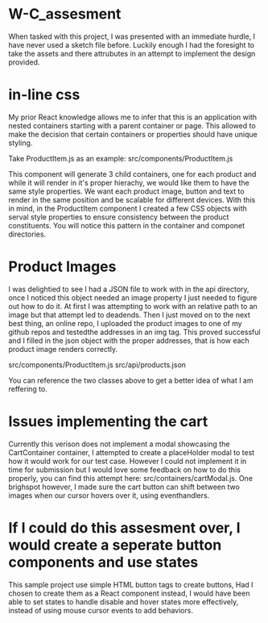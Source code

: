 # W-C_assesment

When tasked with this project, I was presented with an immediate hurdle, I have never used a sketch file before. Luckily enough I had the foresight to take the assets and there attrubutes in an attempt to implement the design provided. 

# in-line css
My prior React knowledge allows me to infer that this is an application with nested containers starting with a parent container or page. This allowed to make the decision that certain containers or properties should have unique styling. 

Take ProductItem.js as an example: src/components/ProductItem.js

This component will generate 3 child containers, one for each product and while it will render in it's proper hierachy, we would like them to have the same style properties. We want each product image, button and text to render in the same position and be scalable for different devices. With this in mind, in the ProductItem component I created a few CSS objects with serval style properties to ensure consistency between the product constituents. You will notice this pattern in the container and componet directories. 

# Product Images
I was delightied to see I had a JSON file to work with in the api directory, once I noticed this object needed an image property I just needed to figure out how to do it. At first I was attempting to work with an relative path to an image but that attempt led to deadends. Then I just moved on to the next best thing, an online repo, I uploaded the product images to one of my github repos and testedthe addresses in an img tag. This proved successful and I filled in the json object with the proper addresses, that is how each product image renders correctly. 

  src/components/ProductItem.js
  src/api/products.json
  
You can reference the two classes above to get a better idea of what I am reffering to.

# Issues implementing the cart
Currently this verison does not implement a modal showcasing the CartContainer container, I attempted to create a placeHolder modal to test how it would work for our test case. However I could not implement it in time for submission but I would love some feedback on how to do this properly, you can find this attempt here: src/containers/cartModal.js. One brighspot however, I made sure the cart button can shift between two images when our cursor hovers over it, using eventhandlers. 

# If I could do this assesment over, I would create a seperate button components and use states
This sample project use simple HTML button tags to create buttons, Had I chosen to create them as a React component instead, I would have been able to set states to handle disable and hover states more effectively, instead of using mouse cursor events to add behaviors. 


